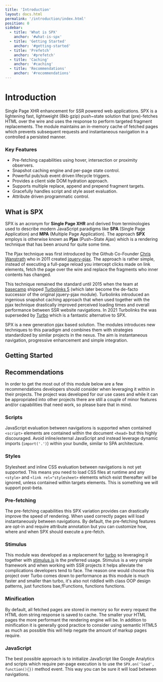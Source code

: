 ```yaml
---
title: 'Introduction'
layout: docs.html
permalink: '/introduction/index.html'
position: 0
sidebar:
  - title: 'What is SPX'
    anchor: '#what-is-spx'
  - title: 'Getting Started'
    anchor: '#getting-started'
  - title: 'Prefetch'
    anchor: '#prefetch'
  - title: 'Caching'
    anchor: '#caching'
  - title: 'Recommendations'
    anchor: '#recommendations'
---
```


# Introduction

Single Page XHR enhancement for SSR powered web applications. SPX is a lightening fast, lightweight (8kb gzip) push~state solution that (pre)-fetches HTML over the wire and uses the response to perform targeted fragment replacements. The module maintains an in-memory cache of fetched pages which prevents subsequent requests and instantaneous navigation in a controlled a persisted manner.

### Key Features

- Pre-fetching capabilities using hover, intersection or proximity observers.
- Snapshot caching engine and per-page state control.
- Powerful pub/sub event driven lifecycle triggers.
- Provides a client side DOM hydration approach.
- Supports multiple replace, append and prepend fragment targets.
- Gracefully handles script and style asset evaluation.
- Attribute driven programmatic control.

## What is SPX

SPX is an acronym for **Single Page XHR** and derived from terminologies used to describe modern JavaScript paradigms like **SPA** (Single Page Application) and **MPA** (Multiple Page Application). The approach **SPX** employs is otherwise known as **Pjax** (Push~State Ajax) which is a rendering technique that has been around for quite some time.

The Pjax technique was first introduced by the Github Co-Founder [Chris Wanstrath](http://github.com/defunkt) who in 2011 created [jquery-pjax](https://pjax.herokuapp.com/). The approach is rather simple, instead of executing a full-page reload you intercept clicks made on link elements, fetch the page over the wire and replace the fragments who inner contents has changed.

This technique remained the standard until 2015 when the team at [basecamp](https://basecamp.com/) shipped [Turbolinks 5](https://github.com/turbolinks/turbolinks) (which later become the de-facto successor of the original jquery-pjax module). Turbolinks introduced an ingenious snapshot caching approach that when used together with the pjax technique drastically improved perceived loading times and overall performance between SSR website navigations. In 2021 Turbolinks the was superseded by [Turbo](https://turbo.hotwired.dev/) which is a fantastic alternative to SPX.

SPX is a new generation pjax based solution. The modules introduces new techniques to this paradigm and combines them with strategies standardized by similar projects in the nexus. The aim is instantaneous navigation, progressive enhancement and simple integration.

## Getting Started

## Recommendations

In order to get the most out of this module below are a few recommendations developers should consider when leveraging it within in their projects. The project was developed for our use cases and while it can be appropriated into other projects there are still a couple of minor features and/or capabilities that need work, so please bare that in mind.

### Scripts

JavaScript evaluation between navigations is supported when contained `<script>` elements are contained within the document `<head>` but this highly discouraged. Avoid inline/external JavaScript and instead leverage dynamic imports (`import('.')`) within your bundle, similar to SPA architecture.

### Styles

Stylesheet and inline CSS evaluation between navigations is not yet supported. This means you need to load CSS files at runtime and any `<style>` and `<link rel="stylesheet>` elements which exist thereafter will be ignored, unless contained within targets elements. This is something we will support post-beta.

### Pre-fetching

The pre-fetching capabilities this SPX variation provides can drastically improve the speed of rendering. When used correctly pages will load instantaneously between navigations. By default, the pre-fetching features are opt-in and require attribute annotation but you can customize how, where and when SPX should execute a pre-fetch.

### Stimulus

This module was developed as a replacement for [turbo](https://github.com/hotwired/turbo) so leveraging it together with [stimulus.js](https://stimulusjs.org/) is the preferred usage. Stimulus is a very simple framework and when working with SSR projects it helps alleviate the complications developers tend to face. The reason one would choose this project over Turbo comes down to performance as this module is much faster and smaller than turbo, it's also not riddled with class OOP design patterns, just functions bae,fFunctions, functions functions.

### Minification

By default, all fetched pages are stored in memory so for every request the HTML dom string response is saved to cache. The smaller your HTML pages the more performant the rendering engine will be. In addition to minification it is generally good practice to consider using semantic HTML5 as much as possible this will help negate the amount of markup pages require.

### JavaScript

The best possible approach is to initialize JavaScript like Google Analytics and scripts which require per-page execution is to use the `SPX.on('load', function(){})` method event. This way you can be sure it will load between navigations.
